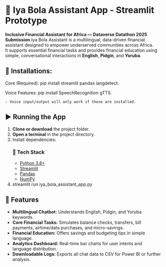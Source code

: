 # 💬 Iya Bola Assistant App - Streamlit Prototype
**Inclusive Financial Assistant for Africa — Dataverse Datathon 2025 Submission**
Iya Bola Assistant is a multilingual, data-driven financial assistant designed to empower underserved communities across Africa.  
It supports essential financial tasks and provides financial education using simple, conversational interactions in **English**, **Pidgin**, and **Yoruba**.

## 🧩 Installations:
  Core (Required): pip install streamlit pandas langdetect.
  
  Voice Features:  pip install SpeechRecognition gTTS.
  
    - Voice input/output will only work if these are installed.

## ▶️ Running the App
1. **Clone or download** the project folder.  
2. **Open a terminal** in the project directory.  
3. Install dependencies:
    ### 🧠 Tech Stack
      - [Python 3.8+](https://www.python.org/downloads/)
      - [Streamlit](https://streamlit.io/)
      - [Pandas](https://pandas.pydata.org/)
      - [NumPy](https://numpy.org/)
4. streamlit run iya_bola_assistant_app.py

## 🚀 Features
- **Multilingual Chatbot:** Understands English, Pidgin, and Yoruba keywords.  
- **Core Financial Tasks:** Simulates balance checks, transfers, bill payments, airtime/data purchases, and micro-savings.  
- **Financial Education:** Offers savings and budgeting tips in simple language.  
- **Analytics Dashboard:** Real-time bar charts for user intents and language distribution.  
- **Downloadable Logs:** Exports all chat data to CSV for Power BI or further analysis.  
